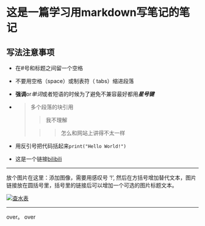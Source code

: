 # 这是一篇学习用markdown写笔记的笔记

## 写法注意事项

- 在#号和标题之间留一个空格      
- 不要用空格（space）或制表符（ tabs）缩进段落    
- **强调**or*单词*或者短语的时候为了避免不兼容最好都用***星号键***     

- > 多个段落的块引用  
  >
  > > 我不理解
  >
  > > > 怎么和网站上讲得不太一样    

- 用反引号把代码括起来`print("Hello World!")`  
- 这是一个链接[bilibili](https://www.bilibili.com/ "什么臭二次元")  

--------------

放个图片在这里：添加图像，需要用感叹号 ‘!’, 然后在方括号增加替代文本，图片链接放在圆括号里，括号里的链接后可以增加一个可选的图片标题文本。  

[![查水表](http://photocq.photo.store.qq.com/psc?/V10NiUy81kaJgy/JBM4Sl1ltgGH1NeP*qvP3CPcKWY3h.TibF1yiAIB.zlkbK0DdoUp3kOysIFXp.0*ZXL2ZW2hT9LP11tgu6qSY8pGzoo9UDni**OPuKX4oBM!/b&bo=bgQwAwAAAAARF3k!&rf=viewer_4 "开门，查水表！")](http://bilibili.com)

-------------------------

over。
over

